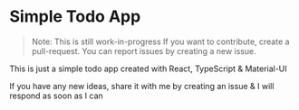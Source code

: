 # Simple Todo App

> Note: This is still work-in-progress
> If you want to contribute, create a pull-request.
> You can report issues by creating a new issue.

This is just a simple todo app created with React, TypeScript & Material-UI

If you have any new ideas, share it with me by creating an issue & I will respond as soon as I can
